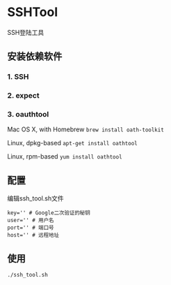 # SSHTool
SSH登陆工具

## 安装依赖软件
### 1. SSH
### 2. expect
### 3. oauthtool

Mac OS X, with Homebrew
`brew install oath-toolkit`

Linux, dpkg-based
`apt-get install oathtool`

Linux, rpm-based
`yum install oathtool`

## 配置
编辑ssh_tool.sh文件
```
key='' # Google二次验证的秘钥
user='' # 用户名
port='' # 端口号
host='' # 远程地址
```

## 使用
```
./ssh_tool.sh
```
